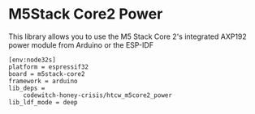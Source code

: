 # M5Stack Core2 Power

This library allows you to use the M5 Stack Core 2's integrated AXP192 power module from Arduino or the ESP-IDF

```
[env:node32s]
platform = espressif32
board = m5stack-core2
framework = arduino
lib_deps = 
	codewitch-honey-crisis/htcw_m5core2_power
lib_ldf_mode = deep
```